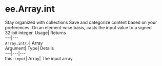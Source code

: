  
#  ee.Array.int
Stay organized with collections  Save and categorize content based on your preferences. 
On an element-wise basis, casts the input value to a signed 32-bit integer. Usage| Returns  
---|---  
`Array.int()`| Array  
Argument| Type| Details  
---|---|---  
this: `input`| Array| The input array.  
